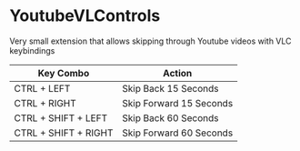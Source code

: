 # YoutubeVLControls
Very small extension that allows skipping through Youtube videos with VLC keybindings

| Key Combo | Action |
| --------- | ------ |
| CTRL + LEFT | Skip Back 15 Seconds |
| CTRL + RIGHT | Skip Forward 15 Seconds |
| CTRL + SHIFT + LEFT | Skip Back 60 Seconds |
| CTRL + SHIFT + RIGHT | Skip Forward 60 Seconds |
